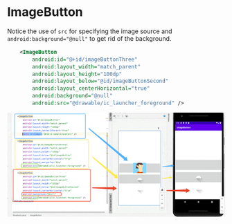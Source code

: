 # ImageButton

Notice the use of ```src``` for specifying the image source and ```android:background="@null"```
to get rid of the background.

```xml
    <ImageButton
        android:id="@+id/imageButtonThree"
        android:layout_width="match_parent"
        android:layout_height="100dp"
        android:layout_below="@id/imageButtonSecond"
        android:layout_centerHorizontal="true"
        android:background="@null"
        android:src="@drawable/ic_launcher_foreground" />
```

![image button](./image_button.gif)